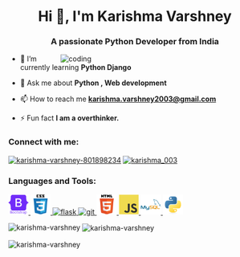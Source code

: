 <h1 align="center">Hi 👋, I'm Karishma Varshney</h1>
<h3 align="center">A passionate Python Developer from India</h3>
<img align='right' alt='coding' width='400' src="https://miro.medium.com/v2/resize:fit:1400/0*yBvA5CnEX3Sd4aod.gif">




- 🌱 I’m currently learning **Python Django**

- 💬 Ask me about **Python , Web development**

- 📫 How to reach me **karishma.varshney2003@gmail.com**

- ⚡ Fun fact **I am a overthinker.**

<h3 align="left">Connect with me:</h3>
<p align="left">
<a href="https://linkedin.com/in/karishma-varshney-801898234" target="blank"><img align="center" src="https://raw.githubusercontent.com/rahuldkjain/github-profile-readme-generator/master/src/images/icons/Social/linked-in-alt.svg" alt="karishma-varshney-801898234" height="30" width="40" /></a>
<a href="https://www.codechef.com/users/karishma_003" target="blank"><img align="center" src="https://cdn.jsdelivr.net/npm/simple-icons@3.1.0/icons/codechef.svg" alt="karishma_003" height="30" width="40" /></a>
</p>

<h3 align="left">Languages and Tools:</h3>
<p align="left"> <a href="https://getbootstrap.com" target="_blank" rel="noreferrer"> <img src="https://raw.githubusercontent.com/devicons/devicon/master/icons/bootstrap/bootstrap-plain-wordmark.svg" alt="bootstrap" width="40" height="40"/> </a> <a href="https://www.w3schools.com/css/" target="_blank" rel="noreferrer"> <img src="https://raw.githubusercontent.com/devicons/devicon/master/icons/css3/css3-original-wordmark.svg" alt="css3" width="40" height="40"/> </a> <a href="https://flask.palletsprojects.com/" target="_blank" rel="noreferrer"> <img src="https://www.vectorlogo.zone/logos/pocoo_flask/pocoo_flask-icon.svg" alt="flask" width="40" height="40"/> </a> <a href="https://git-scm.com/" target="_blank" rel="noreferrer"> <img src="https://www.vectorlogo.zone/logos/git-scm/git-scm-icon.svg" alt="git" width="40" height="40"/> </a> <a href="https://www.w3.org/html/" target="_blank" rel="noreferrer"> <img src="https://raw.githubusercontent.com/devicons/devicon/master/icons/html5/html5-original-wordmark.svg" alt="html5" width="40" height="40"/> </a> <a href="https://developer.mozilla.org/en-US/docs/Web/JavaScript" target="_blank" rel="noreferrer"> <img src="https://raw.githubusercontent.com/devicons/devicon/master/icons/javascript/javascript-original.svg" alt="javascript" width="40" height="40"/> </a> <a href="https://www.mysql.com/" target="_blank" rel="noreferrer"> <img src="https://raw.githubusercontent.com/devicons/devicon/master/icons/mysql/mysql-original-wordmark.svg" alt="mysql" width="40" height="40"/> </a> <a href="https://www.python.org" target="_blank" rel="noreferrer"> <img src="https://raw.githubusercontent.com/devicons/devicon/master/icons/python/python-original.svg" alt="python" width="40" height="40"/> </a> </p>

<p><img align="left" src="https://github-readme-stats.vercel.app/api/top-langs?username=karishma-varshney&show_icons=true&locale=en&layout=compact" alt="karishma-varshney" /></p>

<p>&nbsp;<img align="center" src="https://github-readme-stats.vercel.app/api?username=karishma-varshney&show_icons=true&locale=en" alt="karishma-varshney" /></p>

<p><img align="center" src="https://github-readme-streak-stats.herokuapp.com/?user=karishma-varshney&" alt="karishma-varshney" /></p>
